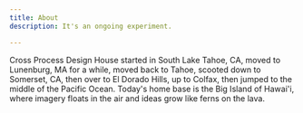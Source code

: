 ```yaml
---
title: About
description: It's an ongoing experiment.

---
```

Cross Process Design House started in South Lake Tahoe, CA, moved to Lunenburg, MA for a while, moved back to Tahoe, scooted down to Somerset, CA, then over to El Dorado Hills, up to Colfax, then jumped to the middle of the Pacific Ocean. Today's home base is the Big Island of Hawai'i, where imagery floats in the air and ideas grow like ferns on the lava. 